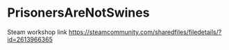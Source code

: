 # PrisonersAreNotSwines
Steam workshop link
https://steamcommunity.com/sharedfiles/filedetails/?id=2613966365
